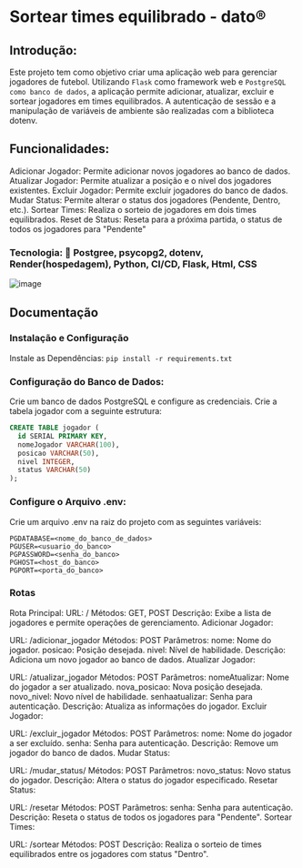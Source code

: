 # Sortear times equilibrado - dato®

## Introdução:
Este projeto tem como objetivo criar uma aplicação web para gerenciar jogadores de futebol. Utilizando `Flask` como framework web e `PostgreSQL como banco de dados`, a aplicação permite adicionar, atualizar, excluir e sortear jogadores em times equilibrados. A autenticação de sessão e a manipulação de variáveis de ambiente são realizadas com a biblioteca dotenv.

## Funcionalidades:
Adicionar Jogador: Permite adicionar novos jogadores ao banco de dados.
Atualizar Jogador: Permite atualizar a posição e o nível dos jogadores existentes.
Excluir Jogador: Permite excluir jogadores do banco de dados.
Mudar Status: Permite alterar o status dos jogadores (Pendente, Dentro, etc.).
Sortear Times: Realiza o sorteio de jogadores em dois times equilibrados.
Reset de Status: Reseta para a próxima partida, o status de todos os jogadores para "Pendente"

### Tecnologia: 🎯 Postgree, psycopg2, dotenv, Render(hospedagem), Python, CI/CD, Flask, Html, CSS

![image](https://github.com/datocarneiro/Sortear_times/assets/132966071/2e2218dd-6f6c-4818-800d-992f2dcc6c3e)


## Documentação

### Instalação e Configuração
Instale as Dependências:
`pip install -r requirements.txt`

### Configuração do Banco de Dados:
Crie um banco de dados PostgreSQL e configure as credenciais.
Crie a tabela jogador com a seguinte estrutura:
```sql
CREATE TABLE jogador (
  id SERIAL PRIMARY KEY,
  nomeJogador VARCHAR(100),
  posicao VARCHAR(50),
  nivel INTEGER,
  status VARCHAR(50)
);
```

### Configure o Arquivo .env:
Crie um arquivo .env na raiz do projeto com as seguintes variáveis:
```env
PGDATABASE=<nome_do_banco_de_dados>
PGUSER=<usuario_do_banco>
PGPASSWORD=<senha_do_banco>
PGHOST=<host_do_banco>
PGPORT=<porta_do_banco>
```
### Rotas
Rota Principal:
URL: /
Métodos: GET, POST
Descrição: Exibe a lista de jogadores e permite operações de gerenciamento.
Adicionar Jogador:

URL: /adicionar_jogador
Métodos: POST
Parâmetros:
nome: Nome do jogador.
posicao: Posição desejada.
nivel: Nível de habilidade.
Descrição: Adiciona um novo jogador ao banco de dados.
Atualizar Jogador:

URL: /atualizar_jogador
Métodos: POST
Parâmetros:
nomeAtualizar: Nome do jogador a ser atualizado.
nova_posicao: Nova posição desejada.
novo_nivel: Novo nível de habilidade.
senhaatualizar: Senha para autenticação.
Descrição: Atualiza as informações do jogador.
Excluir Jogador:

URL: /excluir_jogador
Métodos: POST
Parâmetros:
nome: Nome do jogador a ser excluído.
senha: Senha para autenticação.
Descrição: Remove um jogador do banco de dados.
Mudar Status:

URL: /mudar_status/<nome>
Métodos: POST
Parâmetros:
novo_status: Novo status do jogador.
Descrição: Altera o status do jogador especificado.
Resetar Status:

URL: /resetar
Métodos: POST
Parâmetros:
senha: Senha para autenticação.
Descrição: Reseta o status de todos os jogadores para "Pendente".
Sortear Times:

URL: /sortear
Métodos: POST
Descrição: Realiza o sorteio de times equilibrados entre os jogadores com status "Dentro".
